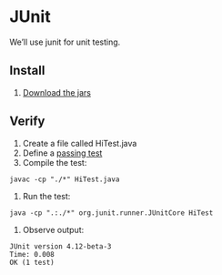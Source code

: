 # JUnit

We’ll use junit for unit testing. 

## Install

1. [Download the jars](https://www.google.com/url?q=https%3A%2F%2Fgithub.com%2Fjunit-team%2Fjunit%2Fwiki%2FDownload-and-Install&sa=D&sntz=1&usg=AFQjCNFRGRj3SWQSR-PIWtjKvpWj6H5F-A)

## Verify

1. Create a file called HiTest.java
1. Define a [passing test](https://www.google.com/url?q=https%3A%2F%2Fgithub.com%2Fjunit-team%2Fjunit%2Fwiki%2FGetting-started&sa=D&sntz=1&usg=AFQjCNGfqvY7aAEqWQ8pzgswAe6Wu9LTyg)
1. Compile the test:
```
javac -cp "./*" HiTest.java
```
1. Run the test:
```
java -cp ".:./*" org.junit.runner.JUnitCore HiTest
```
1. Observe output:
```
JUnit version 4.12-beta-3
Time: 0.008
OK (1 test)
```